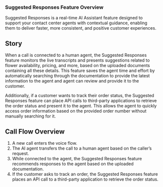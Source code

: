 ### Suggested Responses Feature Overview

Suggested Responses is a real-time AI Assistant feature designed to support your contact center agents with contextual guidance, enabling them to deliver faster, more consistent, and positive customer experiences.


## Story

When a call is connected to a human agent, the Suggested Responses feature monitors the live transcripts and presents suggestions related to flower availability, pricing, and more, based on the uploaded documents containing all these details. This feature saves the agent time and effort by automatically searching through the documentation to provide the latest information to the agent and agent can review and provide it to the customer. <br>


Additionally, if a customer wants to track their order status, the Suggested Responses feature can place API calls to third-party applications to retrieve the order status and present it to the agent. This allows the agent to quickly access order information based on the provided order number without manually searching for it.


## Call Flow Overview

1. A new call enters the voice flow.
2. The AI agent transfers the call to a human agent based on the caller’s request.
3. While connected to the agent, the Suggested Responses feature recommends responses to the agent based on the uploaded documentation.
4. If the customer asks to track an order, the Suggested Responses feature places an API call to a third-party application to retrieve the order status.